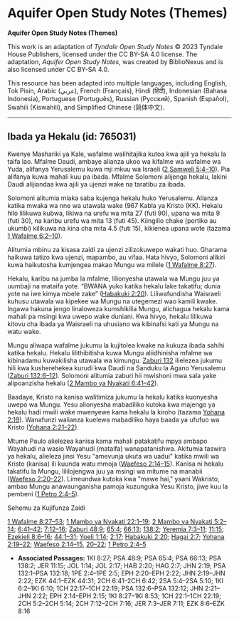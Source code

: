 # Aquifer Open Study Notes (Themes)

**Aquifer Open Study Notes (Themes)**

This work is an adaptation of *Tyndale Open Study Notes* © 2023 Tyndale House Publishers, licensed under the CC BY\-SA 4\.0 license. The adaptation, *Aquifer Open Study Notes*, was created by BiblioNexus and is also licensed under CC BY\-SA 4\.0\.

This resource has been adapted into multiple languages, including English, Tok Pisin, Arabic (عربي), French (Français), Hindi (हिंदी), Indonesian (Bahasa Indonesia), Portuguese (Português), Russian (Русский), Spanish (Español), Swahili (Kiswahili), and Simplified Chinese (简体中文).



--------------------------------

## Ibada ya Hekalu (id: 765031)

Kwenye Mashariki ya Kale, wafalme walihitajika kutoa kwa ajili ya hekalu la taifa lao. Mfalme Daudi, ambaye alianza ukoo wa kifalme wa wafalme wa Yuda, alifanya Yerusalemu kuwa mji mkuu wa Israeli ([2 Samweli 5:4–10](https://ref.ly/2Sam5:4-2Sam5:10)). Pia alifanya kuwa mahali kuu pa ibada. Mfalme Solomoni alijenga hekalu, lakini Daudi alijiandaa kwa ajili ya ujenzi wake na taratibu za ibada.

Solomoni alitumia miaka saba kujenga hekalu huko Yerusalemu. Alianza katika mwaka wa nne wa utawala wake (967 Kabla ya Kristo (KK). Hekalu hilo lilikuwa kubwa, likiwa na urefu wa mita 27 (futi 90\), upana wa mita 9 (futi 30\), na karibu urefu wa mita 13 (futi 45\). Kiingilio chake (portiko au ukumbi) kilikuwa na kina cha mita 4\.5 (futi 15\), kikienea upana wote (tazama [1 Wafalme 6:2–10](https://ref.ly/1Kgs6:2-1Kgs6:10)).

Alitumia mbinu za kisasa zaidi za ujenzi zilizokuwepo wakati huo. Gharama haikuwa tatizo kwa ujenzi, mapambo, au vifaa. Hata hivyo, Solomoni alikiri kuwa haikutosha kumjengea makao Mungu wa milele ([1 Wafalme 8:27](https://ref.ly/1Kgs8:27)).

Hekalu, karibu na jumba la mfalme, lilionyesha utawala wa Mungu juu ya uumbaji na mataifa yote. “BWANA yuko katika hekalu lake takatifu; dunia yote na iwe kimya mbele zake” ([Habakuki 2:20](https://ref.ly/Hab2:20)). Liliwafundisha Waisraeli kuhusu utawala wa kipekee wa Mungu na utegemezi wao kamili kwake. Ingawa hakuna jengo linaloweza kumshikilia Mungu, alichagua hekalu kama mahali pa msingi kwa uwepo wake duniani. Kwa hivyo, hekalu lilikuwa kitovu cha ibada ya Waisraeli na uhusiano wa kibinafsi kati ya Mungu na watu wake.

Mungu aliwapa wafalme jukumu la kujitolea kwake na kukuza ibada sahihi katika hekalu. Hekalu lilithibitisha kuwa Mungu aliidhinisha mfalme wa kibinadamu kuwakilisha utawala wa kimungu. [Zaburi 132](https://ref.ly/Ps132:1-Ps132:18) ilielezea jukumu hili kwa kusherehekea kurudi kwa Daudi na Sanduku la Agano Yerusalemu ([Zaburi 132:6–12](https://ref.ly/Ps132:6-Ps132:12)). Solomoni alitumia zaburi hii mwishoni mwa sala yake alipoanzisha hekalu ([2 Mambo ya Nyakati 6:41–42](https://ref.ly/2Chr6:41-2Chr6:42)).

Baadaye, Kristo na kanisa walitimiza jukumu la hekalu katika kuonyesha uwepo wa Mungu. Yesu alionyesha mabadiliko kutoka kwa majengo ya hekalu hadi mwili wake mwenyewe kama hekalu la kiroho (tazama [Yohana 2:19](https://ref.ly/John2:19)). Wanafunzi walianza kuelewa mabadiliko haya baada ya ufufuo wa Kristo ([Yohana 2:21–22](https://ref.ly/John2:21-John2:22)).

Mtume Paulo alielezea kanisa kama mahali patakatifu mpya ambapo Wayahudi na wasio Wayahudi (mataifa) wanapatanishwa. Akitumia taswira ya hekalu, alieleza jinsi Yesu "amevunja ukuta wa uadui" katika mwili wa Kristo (kanisa) ili kuunda watu mmoja ([Waefeso 2:14–15](https://ref.ly/Eph2:14-Eph2:15)). Kanisa ni hekalu takatifu la Mungu, lililojengwa juu ya msingi wa mitume na manabii ([Waefeso 2:20–22](https://ref.ly/Eph2:20-Eph2:22)). Limeundwa kutoka kwa "mawe hai," yaani Wakristo, ambao Mungu anawaunganisha pamoja kuzunguka Yesu Kristo, jiwe kuu la pembeni ([1 Petro 2:4–5](https://ref.ly/1Pet2:4-1Pet2:5)).

Sehemu za Kujifunza Zaidi

[1 Wafalme 8:27–53](https://ref.ly/1Kgs8:27-1Kgs8:53); [1 Mambo ya Nyakati 22:1–19](https://ref.ly/1Chr22:1-1Chr22:19); [2 Mambo ya Nyakati 5:2–14](https://ref.ly/2Chr5:2-2Chr5:14); [6:41–42](https://ref.ly/2Chr6:41-2Chr6:42); [7:12–16](https://ref.ly/2Chr7:12-2Chr7:16); [Zaburi 48:9](https://ref.ly/Ps48:9); [65:4](https://ref.ly/Ps65:4); [66:13](https://ref.ly/Ps66:13); [138:2](https://ref.ly/Ps138:2); [Yeremia 7:3–11](https://ref.ly/Jer7:3-Jer7:11); [11:15](https://ref.ly/Jer11:15); [Ezekieli 8:6–16](https://ref.ly/Ezek8:6-Ezek8:16); [44:1–31](https://ref.ly/Ezek44:1-Ezek44:31); [Yoeli 1:14](https://ref.ly/Joel1:14); [2:17](https://ref.ly/Joel2:17); [Habakuki 2:20](https://ref.ly/Hab2:20); [Hagai 2:7](https://ref.ly/Hag2:7); [Yohana 2:19–22](https://ref.ly/John2:19-John2:22); [Waefeso 2:14–15](https://ref.ly/Eph2:14-Eph2:15), [20–22](https://ref.ly/Eph2:20-Eph2:22); [1 Petro 2:4–5](https://ref.ly/1Pet2:4-1Pet2:5)

* **Associated Passages:** 1KI 8:27; PSA 48:9; PSA 65:4; PSA 66:13; PSA 138:2; JER 11:15; JOL 1:14; JOL 2:17; HAB 2:20; HAG 2:7; JHN 2:19; PSA 132:1–PSA 132:18; 1PE 2:4–1PE 2:5; EPH 2:20–EPH 2:22; JHN 2:19–JHN 2:22; EZK 44:1–EZK 44:31; 2CH 6:41–2CH 6:42; 2SA 5:4–2SA 5:10; 1KI 6:2–1KI 6:10; 1CH 22:17–1CH 22:19; PSA 132:6–PSA 132:12; JHN 2:21–JHN 2:22; EPH 2:14–EPH 2:15; 1KI 8:27–1KI 8:53; 1CH 22:1–1CH 22:19; 2CH 5:2–2CH 5:14; 2CH 7:12–2CH 7:16; JER 7:3–JER 7:11; EZK 8:6–EZK 8:16

